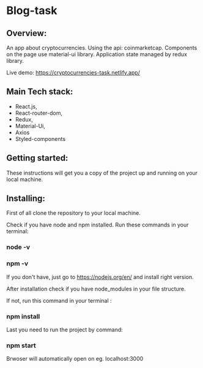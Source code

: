 # Blog-task

## Overview: 

An app about cryptocurrencies. Using the api: coinmarketcap.
Components on the page use material-ui library. Application state managed by redux library.

Live demo: https://cryptocurrencies-task.netlify.app/

## Main Tech stack:

- React.js,
- React-router-dom,
- Redux,
- Material-Ui,
- Axios
- Styled-components

## Getting started:

These instructions will get you a copy of the project up and running on your local machine.

## Installing:

First of all clone the repository to your local machine.

Check if you have node and npm installed.
Run these commands in your terminal:

### node -v

### npm -v

If you don't have, just go to https://nodejs.org/en/ and install right version.

After installation check if you have node_modules in your file structure.

If not, run this command in your terminal :

### npm install

Last you need to run the project by command:

### npm start

Brwoser will automatically open on eg. localhost:3000
